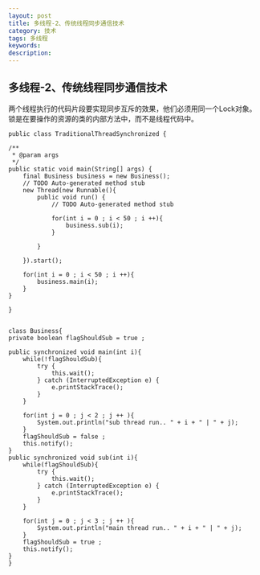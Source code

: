 ```yaml
---
layout: post
title: 多线程-2、传统线程同步通信技术
category: 技术
tags: 多线程
keywords: 
description: 
---
```


## 多线程-2、传统线程同步通信技术 ##

两个线程执行的代码片段要实现同步互斥的效果，他们必须用同一个Lock对象。锁是在要操作的资源的类的内部方法中，而不是线程代码中。

	
	public class TraditionalThreadSynchronized {

	/**
	 * @param args
	 */
	public static void main(String[] args) {
		final Business business = new Business();
 		// TODO Auto-generated method stub
		new Thread(new Runnable(){
			public void run() {
				// TODO Auto-generated method stub
				
				for(int i = 0 ; i < 50 ; i ++){
					business.sub(i);
				}
				
			}
			
		}).start();
		
		for(int i = 0 ; i < 50 ; i ++){
			business.main(i);
		}
	}

	}


	class Business{
	private boolean flagShouldSub = true ;
	
	public synchronized void main(int i){
		while(!flagShouldSub){
			try {
				this.wait();
			} catch (InterruptedException e) {
				e.printStackTrace();
			}
		}
		
		for(int j = 0 ; j < 2 ; j ++ ){
			System.out.println("sub thread run.. " + i + " | " + j);
		}
		flagShouldSub = false ;
		this.notify();
	}
	public synchronized void sub(int i){
		while(flagShouldSub){
			try {
				this.wait();
			} catch (InterruptedException e) {
				e.printStackTrace();
			}
		}
		
		for(int j = 0 ; j < 3 ; j ++ ){
			System.out.println("main thread run.. " + i + " | " + j);
		}
		flagShouldSub = true ;
		this.notify();
	}
	}
